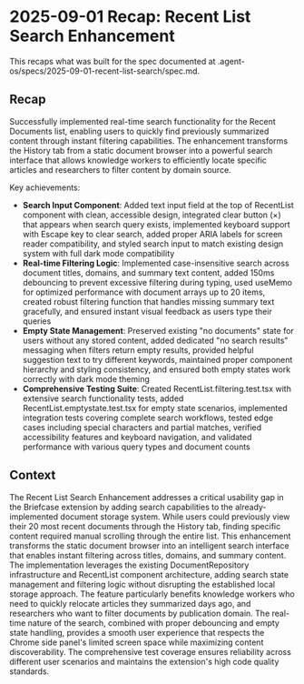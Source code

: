 # 2025-09-01 Recap: Recent List Search Enhancement

This recaps what was built for the spec documented at .agent-os/specs/2025-09-01-recent-list-search/spec.md.

## Recap

Successfully implemented real-time search functionality for the Recent Documents list, enabling users to quickly find previously summarized content through instant filtering capabilities. The enhancement transforms the History tab from a static document browser into a powerful search interface that allows knowledge workers to efficiently locate specific articles and researchers to filter content by domain source.

Key achievements:

- **Search Input Component**: Added text input field at the top of RecentList component with clean, accessible design, integrated clear button (×) that appears when search query exists, implemented keyboard support with Escape key to clear search, added proper ARIA labels for screen reader compatibility, and styled search input to match existing design system with full dark mode compatibility
- **Real-time Filtering Logic**: Implemented case-insensitive search across document titles, domains, and summary text content, added 150ms debouncing to prevent excessive filtering during typing, used useMemo for optimized performance with document arrays up to 20 items, created robust filtering function that handles missing summary text gracefully, and ensured instant visual feedback as users type their queries
- **Empty State Management**: Preserved existing "no documents" state for users without any stored content, added dedicated "no search results" messaging when filters return empty results, provided helpful suggestion text to try different keywords, maintained proper component hierarchy and styling consistency, and ensured both empty states work correctly with dark mode theming
- **Comprehensive Testing Suite**: Created RecentList.filtering.test.tsx with extensive search functionality tests, added RecentList.emptystate.test.tsx for empty state scenarios, implemented integration tests covering complete search workflows, tested edge cases including special characters and partial matches, verified accessibility features and keyboard navigation, and validated performance with various query types and document counts

## Context

The Recent List Search Enhancement addresses a critical usability gap in the Briefcase extension by adding search capabilities to the already-implemented document storage system. While users could previously view their 20 most recent documents through the History tab, finding specific content required manual scrolling through the entire list. This enhancement transforms the static document browser into an intelligent search interface that enables instant filtering across titles, domains, and summary content. The implementation leverages the existing DocumentRepository infrastructure and RecentList component architecture, adding search state management and filtering logic without disrupting the established local storage approach. The feature particularly benefits knowledge workers who need to quickly relocate articles they summarized days ago, and researchers who want to filter documents by publication domain. The real-time nature of the search, combined with proper debouncing and empty state handling, provides a smooth user experience that respects the Chrome side panel's limited screen space while maximizing content discoverability. The comprehensive test coverage ensures reliability across different user scenarios and maintains the extension's high code quality standards.
